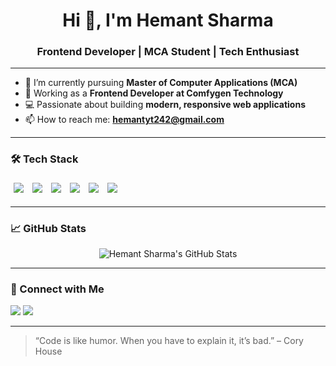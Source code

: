 <h1 align="center">Hi 👋, I'm Hemant Sharma</h1>
<h3 align="center">Frontend Developer | MCA Student | Tech Enthusiast</h3>

---

- 🌱 I’m currently pursuing **Master of Computer Applications (MCA)**
- 💼 Working as a **Frontend Developer at Comfygen Technology**
- 💻 Passionate about building **modern, responsive web applications**
- 📫 How to reach me: **hemantyt242@gmail.com**

---

### 🛠️ Tech Stack

<p>
  <img src="https://img.shields.io/badge/HTML5-E34F26?style=for-the-badge&logo=html5&logoColor=white" style="margin: 5px;" />
  <img src="https://img.shields.io/badge/CSS3-1572B6?style=for-the-badge&logo=css3&logoColor=white" style="margin: 5px;" />
  <img src="https://img.shields.io/badge/JavaScript-F7DF1E?style=for-the-badge&logo=javascript&logoColor=black" style="margin: 5px;" />
  <img src="https://img.shields.io/badge/React-20232A?style=for-the-badge&logo=react&logoColor=61DAFB" style="margin: 5px;" />
  <img src="https://img.shields.io/badge/TailwindCSS-38B2AC?style=for-the-badge&logo=tailwind-css&logoColor=white" style="margin: 5px;" />
  <img src="https://img.shields.io/badge/Git-F05032?style=for-the-badge&logo=git&logoColor=white" style="margin: 5px;" />
</p>

---

### 📈 GitHub Stats

<p align="center">
  <img src="https://github-readme-stats.vercel.app/api?username=Hemant-Sharma07&show_icons=true&theme=radical" alt="Hemant Sharma's GitHub Stats" />
</p>

---

### 🔗 Connect with Me

<p>
  <a href="mailto:hemantyt242@gmail.com"><img src="https://img.shields.io/badge/Email-D14836?style=for-the-badge&logo=gmail&logoColor=white" /></a>
  <a href="https://www.linkedin.com/in/hemant-sharma-ba6580292/" target="_blank"><img src="https://img.shields.io/badge/LinkedIn-0A66C2?style=for-the-badge&logo=linkedin&logoColor=white" /></a>
</p>

---

> “Code is like humor. When you have to explain it, it’s bad.” – Cory House




<!---
Hemant-Sharma07/Hemant-Sharma07 is a ✨ special ✨ repository because its `README.md` (this file) appears on your GitHub profile.
You can click the Preview link to take a look at your changes.
--->
